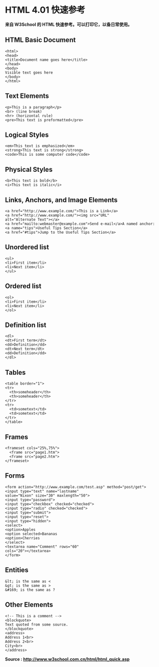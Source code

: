 
# HTML 4.01 快速参考




**来自 W3School 的 HTML 快速参考。可以打印它，以备日常使用。**

## HTML Basic Document

```
<html>
<head>
<title>Document name goes here</title>
</head>
<body>
Visible text goes here
</body>
</html>

```

## Text Elements

```
<p>This is a paragraph</p>
<br> (line break)
<hr> (horizontal rule)
<pre>This text is preformatted</pre>
```

## Logical Styles

```
<em>This text is emphasized</em>
<strong>This text is strong</strong>
<code>This is some computer code</code>
```

## Physical Styles

```
<b>This text is bold</b>
<i>This text is italic</i>
```

## Links, Anchors, and Image Elements

```
<a href="http://www.example.com/">This is a Link</a>
<a href="http://www.example.com/"><img src="URL"
alt="Alternate Text"></a>
<a href="mailto:webmaster@example.com">Send e-mail</a>A named anchor:
<a name="tips">Useful Tips Section</a>
<a href="#tips">Jump to the Useful Tips Section</a>
```

## Unordered list

```
<ul>
<li>First item</li>
<li>Next item</li>
</ul>
```

## Ordered list

```
<ol>
<li>First item</li>
<li>Next item</li>
</ol>
```

## Definition list

```
<dl>
<dt>First term</dt>
<dd>Definition</dd>
<dt>Next term</dt>
<dd>Definition</dd>
</dl>
```

## Tables

```
<table border="1">
<tr>
  <th>someheader</th>
  <th>someheader</th>
</tr>
<tr>
  <td>sometext</td>
  <td>sometext</td>
</tr>
</table>
```

## Frames

```
<frameset cols="25%,75%">
  <frame src="page1.htm">
  <frame src="page2.htm">
</frameset>

```

## Forms

```
<form action="http://www.example.com/test.asp" method="post/get">
<input type="text" name="lastname"
value="Nixon" size="30" maxlength="50">
<input type="password">
<input type="checkbox" checked="checked">
<input type="radio" checked="checked">
<input type="submit">
<input type="reset">
<input type="hidden">
<select>
<option>Apples
<option selected>Bananas
<option>Cherries
</select>
<textarea name="Comment" rows="60"
cols="20"></textarea>
</form>

```

## Entities

```
&lt; is the same as <
&gt; is the same as >
&#169; is the same as ?
```

## Other Elements

```
<!-- This is a comment -->
<blockquote>
Text quoted from some source.
</blockquote>
<address>
Address 1<br>
Address 2<br>
City<br>
</address>

```

**Source : http://www.w3school.com.cn/html/html_quick.asp**





